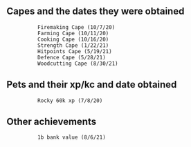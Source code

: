 ## Capes and the dates they were obtained
```
          Firemaking Cape (10/7/20)
          Farming Cape (10/11/20)
          Cooking Cape (10/16/20)
          Strength Cape (1/22/21)
          Hitpoints Cape (5/19/21)
          Defence Cape (5/28/21)
          Woodcutting Cape (8/30/21)
```
## Pets and their xp/kc and date obtained
```
          Rocky 60k xp (7/8/20)
```
## Other achievements
```
          1b bank value (8/6/21)
```

